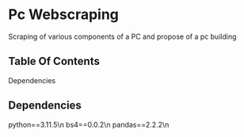 
# Pc Webscraping

Scraping of various components of a PC and propose of a pc building

##  Table Of Contents
Dependencies
## Dependencies

python==3.11.5\n
bs4==0.0.2\n
pandas==2.2.2\n